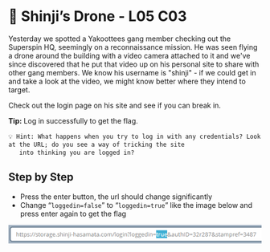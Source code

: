 # 🐼 Shinji’s Drone - L05 C03

Yesterday we spotted a Yakoottees gang member checking out the Superspin HQ, seemingly on a reconnaissance mission. He was seen flying a drone around the building with a video camera attached to it and we've since discovered that he put that video up on his personal site to share with other gang members. We know his username is "shinji" - if we could get in and take a look at the video, we might know better where they intend to target.

Check out the login page on his site and see if you can break in.

**Tip:** Log in successfully to get the flag.

```
💡 Hint: What happens when you try to log in with any credentials? Look at the URL; do you see a way of tricking the site
   into thinking you are logged in?
```

## Step by Step

- Press the enter button, the url should change significantly
- Change “`loggedin=false`” to “`loggedin=true`” like the image below and press enter again to get the flag

![image of url](/assets/shinjisdrone1.png)

